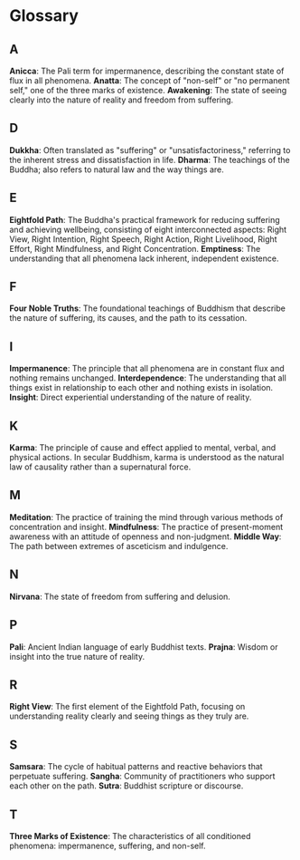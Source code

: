 # Glossary

## A
**Anicca**: The Pali term for impermanence, describing the constant state of flux in all phenomena.
**Anatta**: The concept of "non-self" or "no permanent self," one of the three marks of existence.
**Awakening**: The state of seeing clearly into the nature of reality and freedom from suffering.

## D
**Dukkha**: Often translated as "suffering" or "unsatisfactoriness," referring to the inherent stress and dissatisfaction in life.
**Dharma**: The teachings of the Buddha; also refers to natural law and the way things are.

## E
**Eightfold Path**: The Buddha's practical framework for reducing suffering and achieving wellbeing, consisting of eight interconnected aspects: Right View, Right Intention, Right Speech, Right Action, Right Livelihood, Right Effort, Right Mindfulness, and Right Concentration.
**Emptiness**: The understanding that all phenomena lack inherent, independent existence.

## F
**Four Noble Truths**: The foundational teachings of Buddhism that describe the nature of suffering, its causes, and the path to its cessation.

## I
**Impermanence**: The principle that all phenomena are in constant flux and nothing remains unchanged.
**Interdependence**: The understanding that all things exist in relationship to each other and nothing exists in isolation.
**Insight**: Direct experiential understanding of the nature of reality.

## K
**Karma**: The principle of cause and effect applied to mental, verbal, and physical actions. In secular Buddhism, karma is understood as the natural law of causality rather than a supernatural force.

## M
**Meditation**: The practice of training the mind through various methods of concentration and insight.
**Mindfulness**: The practice of present-moment awareness with an attitude of openness and non-judgment.
**Middle Way**: The path between extremes of asceticism and indulgence.

## N
**Nirvana**: The state of freedom from suffering and delusion.

## P
**Pali**: Ancient Indian language of early Buddhist texts.
**Prajna**: Wisdom or insight into the true nature of reality.

## R
**Right View**: The first element of the Eightfold Path, focusing on understanding reality clearly and seeing things as they truly are.

## S
**Samsara**: The cycle of habitual patterns and reactive behaviors that perpetuate suffering.
**Sangha**: Community of practitioners who support each other on the path.
**Sutra**: Buddhist scripture or discourse.

## T
**Three Marks of Existence**: The characteristics of all conditioned phenomena: impermanence, suffering, and non-self.